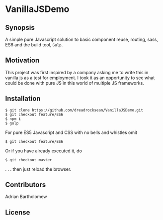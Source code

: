# VanillaJSDemo

## Synopsis

A simple pure Javascript solution to basic component reuse, routing, sass, ES6 and the build tool, `Gulp`.

## Motivation

This project was first inspired by a company asking me to write this in vanilla js as a test for employment.  I took it as an opportunity to see what could be done with pure JS in this world of multiple JS frameworks.

## Installation

```
$ git clone https://github.com/dreadrocksean/VanillaJSDemo.git
$ git checkout feature/ES6
$ npm i
$ gulp
```

For pure ES5 Javascript and CSS with no bells and whistles omit
```
$ git checkout feature/ES6
```
Or if you have already executed it, do
```
$ git checkout master
```
. . . then just reload the browser.


## Contributors

Adrian Bartholomew

## License